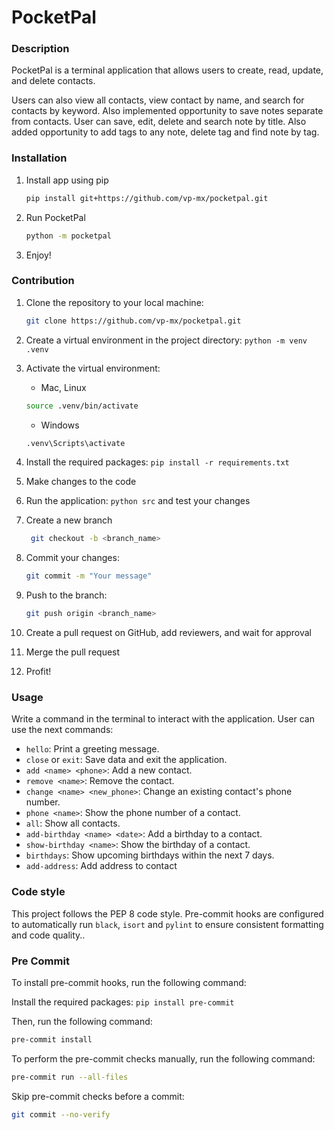 # PocketPal

### Description

PocketPal is a terminal application that allows users to create, read, update, and delete contacts.

Users can also view all contacts, view contact by name, and search for contacts by keyword.
Also implemented opportunity to save notes separate from contacts.
User can save, edit, delete and search note by title.
Also added opportunity to add tags to any note, delete tag and find note by tag.

### Installation

1. Install app using pip

   ```bash
   pip install git+https://github.com/vp-mx/pocketpal.git
   ```

2. Run PocketPal

   ```bash
   python -m pocketpal
   ```

3. Enjoy!

### Contribution

1. Clone the repository to your local machine:
   ```bash
   git clone https://github.com/vp-mx/pocketpal.git
   ```
2. Create a virtual environment in the project directory: `python -m venv .venv`
3. Activate the virtual environment:
    - Mac, Linux
   ```bash
   source .venv/bin/activate
   ```
    - Windows
   ```bash
   .venv\Scripts\activate
   ```
4. Install the required packages: `pip install -r requirements.txt`
5. Make changes to the code
6. Run the application: `python src` and test your changes
7. Create a new branch
   ```bash
    git checkout -b <branch_name>
   ```
8. Commit your changes:

   ```bash
   git commit -m "Your message"
   ```

9. Push to the branch: 
   ```bash
   git push origin <branch_name>
   ```
10. Create a pull request on GitHub, add reviewers, and wait for approval
11. Merge the pull request
12. Profit!

### Usage

Write a command in the terminal to interact with the application. User can use the next commands:

- `hello`: Print a greeting message.
- `close` or `exit`: Save data and exit the application.
- `add <name> <phone>`: Add a new contact.
- `remove <name>`: Remove the contact.
- `change <name> <new_phone>`: Change an existing contact's phone number.
- `phone <name>`: Show the phone number of a contact.
- `all`: Show all contacts.
- `add-birthday <name> <date>`: Add a birthday to a contact.
- `show-birthday <name>`: Show the birthday of a contact.
- `birthdays`: Show upcoming birthdays within the next 7 days.
- `add-address`: Add address to contact

### Code style

This project follows the PEP 8 code style.
Pre-commit hooks are configured to automatically run `black`, `isort` and `pylint` to ensure consistent formatting and code quality..

### Pre Commit

To install pre-commit hooks, run the following command:

Install the required packages: `pip install pre-commit`

Then, run the following command:

```bash
pre-commit install
```

To perform the pre-commit checks manually, run the following command:

```bash
pre-commit run --all-files
```

Skip pre-commit checks before a commit:

```bash
git commit --no-verify
```
